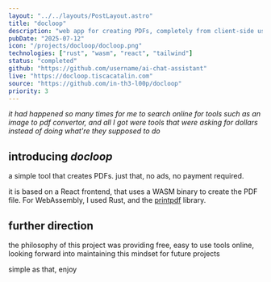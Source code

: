 ```yaml
---
layout: "../../layouts/PostLayout.astro"
title: "docloop"
description: "web app for creating PDFs, completely from client-side using WASM"
pubDate: "2025-07-12"
icon: "/projects/docloop/docloop.png"
technologies: ["rust", "wasm", "react", "tailwind"]
status: "completed"
github: "https://github.com/username/ai-chat-assistant"
live: "https://docloop.tiscacatalin.com"
source: "https://github.com/in-th3-l00p/docloop"
priority: 3
---
```


*it had happened so many times for me to search online for tools such as an image to pdf convertor, and all I got
were tools that were asking for dollars instead of doing what're they supposed to do*

## introducing *docloop*
a simple tool that creates PDFs. just that, no ads, no payment required. 

it is based on a React frontend, that uses a WASM binary to create the PDF file. For WebAssembly, I used Rust, and
the [printpdf](https://docs.rs/printpdf/latest/printpdf/) library.

## further direction
the philosophy of this project was providing free, easy to use tools online, looking forward into maintaining this
mindset for future projects

simple as that, enjoy